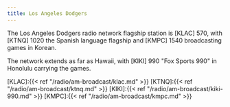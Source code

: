 ```yaml
---
title: Los Angeles Dodgers
---
```

The Los Angeles Dodgers radio network flagship station is
[KLAC] 570, with [KTNQ] 1020 the Spanish language flagship
and [KMPC] 1540 broadcasting games in Korean.

The network extends as far as Hawaii,
with [KIKI] 990 "Fox Sports 990" in Honolulu carrying the games.

[KLAC]:{{< ref "/radio/am-broadcast/klac.md" >}}
[KTNQ]:{{< ref "/radio/am-broadcast/ktnq.md" >}}
[KIKI]:{{< ref "/radio/am-broadcast/kiki-990.md" >}}
[KMPC]:{{< ref "/radio/am-broadcast/kmpc.md" >}}
